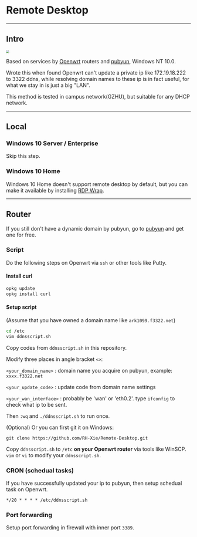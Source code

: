 # Remote Desktop

---

## Intro

<img src="https://s2.loli.net/2022/04/30/NzjwqXL1WsIJAch.jpg" style="zoom:50%;" />

Based on services by [Openwrt](https://openwrt.org/) routers and [pubyun](https://www.pubyun.com/), Windows NT 10.0.

Wrote this when found Openwrt can't update a private ip like 172.19.18.222 to 3322 ddns, while resolving domain names to these ip is in fact useful, for what we stay in is just a big "LAN".

This method is tested in campus network(GZHU), but suitable for any DHCP network.

---

## Local

### Windows 10 Server / Enterprise

Skip this step.

### Windows 10 Home

WIndows 10 Home doesn't support remote desktop by default, but you can make it available by installing [RDP Wrap](https://github.com/stascorp/rdpwrap).

---

## Router

If you still don't have a dynamic domain by pubyun, go to [pubyun](https://www.pubyun.com/) and get one for free.

### Script

Do the following steps on Openwrt via `ssh` or other tools like Putty.

#### Install curl

```sh
opkg update
opkg install curl
```

#### Setup script

(Assume that you have owned a domain name like `ark1099.f3322.net`)

```sh
cd /etc
vim ddnsscript.sh
```

Copy codes from `ddnsscript.sh` in this repository.

Modify three places in angle bracket `<>`:

`<your_domain_name>` : domain name you acquire on pubyun, example: `xxxx.f3322.net`

`<your_update_code>` : update code from domain name settings

`<your_wan_interface>` : probably be 'wan' or 'eth0.2'. type `ifconfig` to check what ip to be sent.

Then `:wq` and `./ddnsscript.sh` to run once.

(Optional) Or you can first git it on Windows:

```
git clone https://github.com/RH-Xie/Remote-Desktop.git
```

Copy `ddnsscript.sh` to `/etc` **on your Openwrt router** via tools like WinSCP.
`vim` or `vi` to modify your `ddnsscript.sh`.

### CRON (schedual tasks)

If you have successfully updated your ip to pubyun, then setup schedual task on Openwrt.

```
*/20 * * * * /etc/ddnsscript.sh

```

### Port forwarding

Setup port forwarding in firewall with inner port `3389`.
